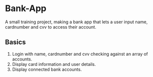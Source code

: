 # Bank-App
A small training project, making a bank app that lets a user input name, cardnumber and cvv to access their account.

## Basics
1. Login with name, cardnumber and cvv checking against an array of accounts.
2. Display card information and user details.
3. Display connected bank accounts.
